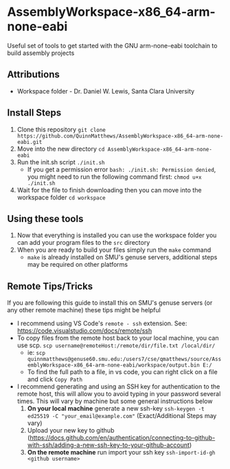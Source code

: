 # AssemblyWorkspace-x86_64-arm-none-eabi
Useful set of tools to get started with the GNU arm-none-eabi toolchain to build assembly projects

## Attributions
* Workspace folder - Dr. Daniel W. Lewis, Santa Clara University

## Install Steps
1) Clone this repository `git clone https://github.com/QuinnMatthews/AssemblyWorkspace-x86_64-arm-none-eabi.git`
2) Move into the new directory `cd AssemblyWorkspace-x86_64-arm-none-eabi`
3) Run the init.sh script `./init.sh`
   - If you get a permission error `bash: ./init.sh: Permission denied`, you might need to run the following command first: `chmod u+x ./init.sh`
4) Wait for the file to finish downloading then you can move into the workspace folder `cd workspace`

## Using these tools
1) Now that everything is installed you can use the workspace folder you can add your program files to the `src` directory
2) When you are ready to build your files simply run the `make` command
   * `make` is already installed on SMU's genuse servers, additional steps may be required on other platforms

## Remote Tips/Tricks
If you are following this guide to install this on SMU's genuse servers (or any other remote machine) these tips might be helpful
* I recommend using VS Code's `remote - ssh` extension. See: https://code.visualstudio.com/docs/remote/ssh
* To copy files from the remote host back to your local machine, you can use scp. `scp username@remoteHost:/remote/dir/file.txt /local/dir/` 
    * ie: `scp quinnmatthews@genuse60.smu.edu:/users7/cse/qmatthews/source/AssemblyWorkspace-x86_64-arm-none-eabi/workspace/output.bin E:/`
    * To find the full path to a file, in vs code, you can right click on a file and click `Copy Path`
* I recommend generating and using an SSH key for authentication to the remote host, this will allow you to avoid typing in your password several times. This will vary by machine but some general instructions below
  1) **On your local machine** generate a new ssh-key `ssh-keygen -t ed25519 -C "your_email@example.com"` (Exact/Additional Steps may vary)
  2) Upload your new key to github (https://docs.github.com/en/authentication/connecting-to-github-with-ssh/adding-a-new-ssh-key-to-your-github-account)
  3) **On the remote machine** run import your ssh key `ssh-import-id-gh <github username>`
  
  

